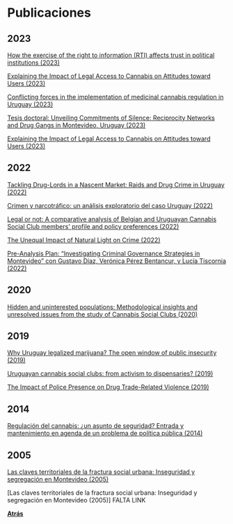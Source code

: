 # Publicaciones

## 2023 ##

[How the exercise of the right to information (RTI) affects trust in political institutions (2023)](https://www.sciencedirect.com/science/article/abs/pii/S0740624X2300038)

[Explaining the Impact of Legal Access to Cannabis on Attitudes toward Users (2023)](https://academic.oup.com/ijpor/article-abstract/35/2/edad010/7118416?redirectedFrom=fulltext&login=false)

[Conflicting forces in the implementation of medicinal cannabis regulation in Uruguay (2023)](https://pubmed.ncbi.nlm.nih.gov/37434242/)

[Tesis doctoral: Unveiling Commitments of Silence: Reciprocity Networks and Drug Gangs in Montevideo, Uruguay (2023)](https://doi.org/10.7764/tesisUC/CIP/66914)

[Explaining the Impact of Legal Access to Cannabis on Attitudes toward Users (2023)](https://academic.oup.com/ijpor/article-abstract/35/2/edad010/7118416)

## 2022 ##

[Tackling Drug-Lords in a Nascent Market: Raids and Drug Crime in Uruguay (2022)](https://journals.sagepub.com/doi/abs/10.1177/08874034211046985?journalCode=cjpa)

[Crimen y narcotráfico: un análisis exploratorio del caso Uruguay (2022)](https://www.undp.org/es/uruguay/publicaciones/crimen-y-narcotrafico-un-analisis-exploratorio-del-caso-uruguay)

[Legal or not: A comparative analysis of Belgian and Uruguayan Cannabis Social Club members' profile and policy preferences (2022)](https://www.taylorfrancis.com/chapters/edit/10.4324/9781003055679-6/legal-eliana-%C3%A1lvarez-rosario-queirolo-lorena-repetto-mafalda-pardal)

[The Unequal Impact of Natural Light on Crime (2022)](https://link.springer.com/epdf/10.1007/s00148-021-00831-8?sharing_token=cfHvdWLOKXwTV5NzSNzy3fe4RwlQNchNByi7wbcMAY4iy8ye4jfk5x72pU7Ium1fxvXdXUq-ajbU-cTCM-713D9YsAyW8IJJqxlPOgPShAQkerWZfaS8fBvBR4v_tIdww7Huy_9cXqscneLc3rrasKwEjln9HMjf1CLhlB8SzXU%3D)

[Pre-Analysis Plan: “Investigating Criminal Governance Strategies in Montevideo” con Gustavo Díaz, Verónica Pérez Bentancur, y Lucía Tiscornia (2022)](https://scholar.google.com/citations?view_op=view_citation&hl=es&user=602yPVsAAAAJ&citation_for_view=602yPVsAAAAJ:2osOgNQ5qMEC)

## 2020 ##

[Hidden and uninterested populations: Methodological insights and unresolved issues from the study of Cannabis Social Clubs (2020)](https://journals.sagepub.com/doi/full/10.1177/2059799120976963)

## 2019 ##

[Why Uruguay legalized marijuana? The open window of public insecurity (2019)](https://onlinelibrary.wiley.com/doi/abs/10.1111/add.14523)

[Uruguayan cannabis social clubs: from activism to dispensaries? (2019)](https://www.sciencedirect.com/science/article/abs/pii/S095539591930177X)

[The Impact of Police Presence on Drug Trade-Related Violence (2019)]( https://economia.lse.ac.uk/articles/10.1353/eco.2019.0008)

## 2014 ##

[Regulación del cannabis: ¿un asunto de seguridad? Entrada y mantenimiento en agenda de un problema de política pública (2014)](http://www.scielo.edu.uy/scielo.php?pid=S1688-499X2014000100005&script=sci_arttext)

## 2005 ##

<a href="https://github.com/labcrimen/publicaciones/Bogliaccini_Inseguridad_Final_Diciembre.pdf">Las claves territoriales de la fractura social urbana: Inseguridad y segregación en Montevideo (2005)</a>

[Las claves territoriales de la fractura social urbana: Inseguridad y segregación en Montevideo (2005)] FALTA LINK

[**Atrás**](https://labcrimen.github.io/)
